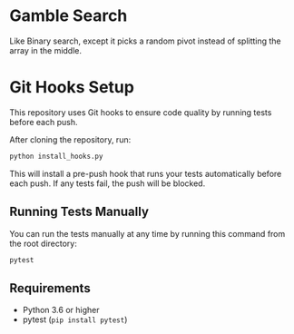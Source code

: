 # Gamble Search
Like Binary search, except it picks a random pivot instead of splitting the array in the middle.

# Git Hooks Setup

This repository uses Git hooks to ensure code quality by running tests before each push.

After cloning the repository, run:
```bash
python install_hooks.py
```

This will install a pre-push hook that runs your tests automatically before each push. If any tests fail, the push will be blocked.

## Running Tests Manually

You can run the tests manually at any time by running this command from the root directory:
```bash
pytest
```

## Requirements

- Python 3.6 or higher
- pytest (`pip install pytest`)
